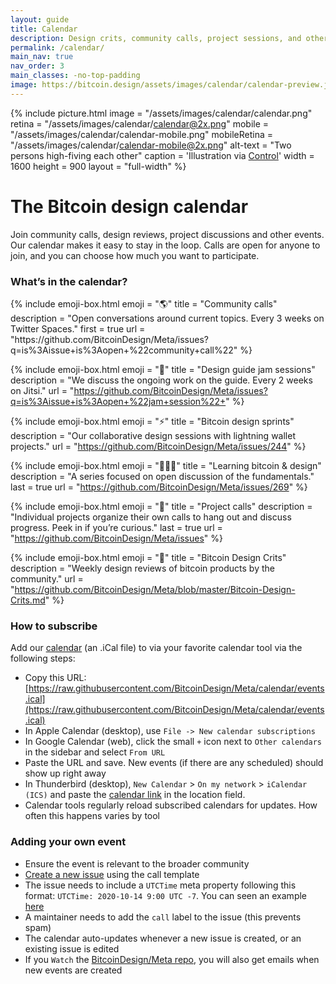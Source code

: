 ```yaml
---
layout: guide
title: Calendar
description: Design crits, community calls, project sessions, and other events planned by the Bitcoin Design Community
permalink: /calendar/
main_nav: true
nav_order: 3
main_classes: -no-top-padding
image: https://bitcoin.design/assets/images/calendar/calendar-preview.jpg
---
```


{% include picture.html
   image = "/assets/images/calendar/calendar.png"
   retina = "/assets/images/calendar/calendar@2x.png"
   mobile = "/assets/images/calendar/calendar-mobile.png"
   mobileRetina = "/assets/images/calendar/calendar-mobile@2x.png"
   alt-text = "Two persons high-fiving each other"
   caption = 'Illustration via <a href="https://control.rocks" target="_blank">Control</a>'
   width = 1600
   height = 900
   layout = "full-width"
%}

# The Bitcoin design calendar

Join community calls, design reviews, project discussions and other events. Our calendar makes it easy to stay in the loop. Calls are open for anyone to join, and you can choose how much you want to participate.

### What’s in the calendar?

<div class="emoji-boxes">
{% include emoji-box.html
    emoji = "🌎"
    title = "Community calls"
    description = "Open conversations around current topics. Every 3 weeks on Twitter Spaces."
    first = true
    url = "https://github.com/BitcoinDesign/Meta/issues?q=is%3Aissue+is%3Aopen+%22community+call%22"
%}

{% include emoji-box.html
    emoji = "🎨"
    title = "Design guide jam sessions"
    description = "We discuss the ongoing work on the guide. Every 2 weeks on Jitsi."
    url = "https://github.com/BitcoinDesign/Meta/issues?q=is%3Aissue+is%3Aopen+%22jam+session%22+"
%}

{% include emoji-box.html
    emoji = "⚡️"
    title = "Bitcoin design sprints"
    description = "Our collaborative design sessions with lightning wallet projects."
    url = "https://github.com/BitcoinDesign/Meta/issues/244"
%}

{% include emoji-box.html
    emoji = "👩🏽‍🎓"
    title = "Learning bitcoin & design"
    description = "A series focused on open discussion of the fundamentals."
    last = true
    url = "https://github.com/BitcoinDesign/Meta/issues/269"
%}

{% include emoji-box.html
    emoji = "🙌"
    title = "Project calls"
    description = "Individual projects organize their own calls to hang out and discuss progress. Peek in if you’re curious."
    last = true
    url = "https://github.com/BitcoinDesign/Meta/issues"
%}

{% include emoji-box.html
    emoji = "🎯"
    title = "Bitcoin Design Crits"
    description = "Weekly design reviews of bitcoin products by the community."
    url = "https://github.com/BitcoinDesign/Meta/blob/master/Bitcoin-Design-Crits.md"
%}
</div>

### How to subscribe

Add our [calendar](https://raw.githubusercontent.com/BitcoinDesign/Meta/calendar/events.ical) (an .iCal file) to via your favorite calendar tool via the following steps:

- Copy this URL: [https://raw.githubusercontent.com/BitcoinDesign/Meta/calendar/events.ical](https://raw.githubusercontent.com/BitcoinDesign/Meta/calendar/events.ical)
- In Apple Calendar (desktop), use `File -> New calendar subscriptions`
- In Google Calendar (web), click the small `+` icon next to `Other calendars` in the sidebar and select `From URL`
- Paste the URL and save. New events (if there are any scheduled) should show up right away
- In Thunderbird (desktop), `New Calendar` > `On my network` > `iCalendar (ICS)` and paste the [calendar link](https://raw.githubusercontent.com/BitcoinDesign/Meta/calendar/events.ical) in the location field.
- Calendar tools regularly reload subscribed calendars for updates. How often this happens varies by tool

### Adding your own event

- Ensure the event is relevant to the broader community
- [Create a new issue](https://github.com/BitcoinDesign/Meta/issues/new/choose) using the call template
- The issue needs to include a `UTCTime` meta property following this format: `UTCTime: 2020-10-14 9:00 UTC -7`. You can seen an example [here](https://github.com/BitcoinDesign/Meta/issues/27)
- A maintainer needs to add the `call` label to the issue (this prevents spam)
- The calendar auto-updates whenever a new issue is created, or an existing issue is edited
- If you `Watch` the [BitcoinDesign/Meta repo](https://github.com/BitcoinDesign/Meta), you will also get emails when new events are created
